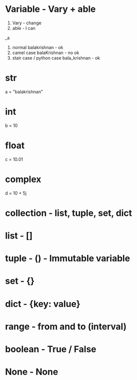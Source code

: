 # Variable - Vary + able

1. Vary - change
2. able - I can

_a

1. normal
balakrishnan - ok
2. camel case
balaKrishnan - no ok
3. stair case / python case
bala_krishnan - ok


# str

a = "balakrishnan"

# int

b = 10

# float 

c = 10.01

# complex

d = 10 + 5j

# collection - list, tuple, set, dict

# list - []
# tuple - () - Immutable variable
# set - {}
# dict - {key: value}

# range - from and to (interval)

# boolean - True / False

# None - None